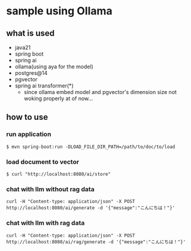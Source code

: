 # sample using Ollama

## what is used
- java21
- spring boot
- spring ai
- ollama(using aya for the model)
- postgres@14
- pgvector
- spring ai transformer(*)
  - since ollama embed model and pgvector's dimension size not woking properly at of now...

## how to use
### run application
```shell
$ mvn spring-boot:run -DLOAD_FILE_DIR_PATH=/path/to/doc/to/load
```

### load document to vector
```shell
$ curl "http://localhost:8080/ai/store"
```

### chat with llm without rag data
```shell
curl -H "Content-type: application/json" -X POST http://localhost:8080/ai/generate -d '{"message":"こんにちは！"}'
```

### chat with llm with rag data
```shell
curl -H "Content-type: application/json" -X POST http://localhost:8080/ai/rag/generate -d '{"message":"こんにちは！"}'
```
